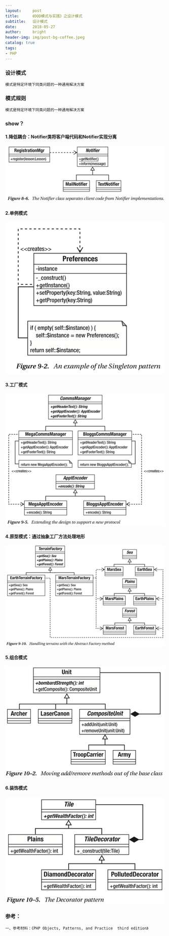 ```yaml
---
layout:     post
title:      《OOD模式与实践》之设计模式
subtitle:   设计模式
date:       2018-05-27
author:     bright
header-img: img/post-bg-coffee.jpeg
catalog: true
tags:
- PHP
---
```


### 设计模式

```
模式是特定环境下同类问题的一种通用解决方案
```
### 模式规则

```
模式是特定环境下同类问题的一种通用解决方案
```

### show？

#### 1.降低耦合：Notifier类将客户端代码和Notifier实现分离

![](https://raw.githubusercontent.com/brightyuan/brightyuan.github.io/master/img/php8-6.png)

#### 2.单例模式

![](https://raw.githubusercontent.com/brightyuan/brightyuan.github.io/master/img/php9-2.png)


#### 3.工厂模式

![](https://raw.githubusercontent.com/brightyuan/brightyuan.github.io/master/img/php9-5.png)

#### 4.原型模式：通过抽象工厂方法处理地形

![](https://raw.githubusercontent.com/brightyuan/brightyuan.github.io/master/img/php9-10.png)

#### 5.组合模式

![](https://raw.githubusercontent.com/brightyuan/brightyuan.github.io/master/img/php10-2.png)

#### 6.装饰模式
![](https://raw.githubusercontent.com/brightyuan/brightyuan.github.io/master/img/php10-5.png)
	

### 参考：

```
一、参考材料：《PHP Objects, Patterns, and Practice  third edition》
```
